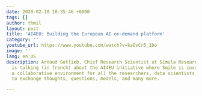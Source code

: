 ```yaml
---
date: 2020-02-18 10:35:46 +0000
tags: []
author: thmil
layout: post
title: 'AI4EU: Building the European AI on-demand platform'
category: ''
youtube_url: https://www.youtube.com/watch?v=kaOvCr5_1bo
image: ''
lang: en_US
description: Arnaud Gotlieb, Chief Research Scientist at Simula Research Laboratory,
  is talking (in french) about the AI4EU initiative where Smile is involved in building
  a collaborative environment for all the researchers, data scientists, AI makers
  to exchange thoughts, questions, models, and many more.

---
```

